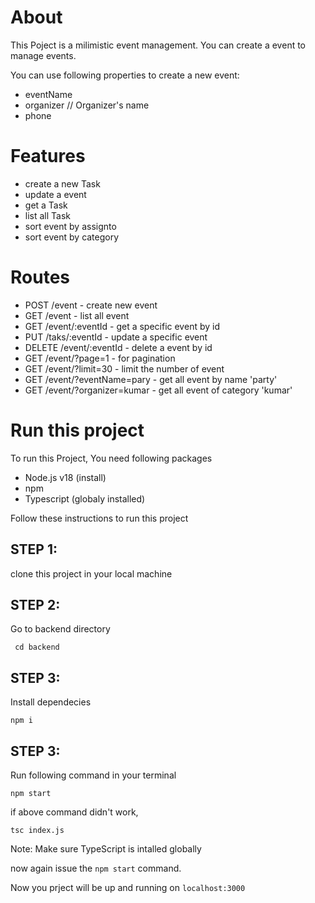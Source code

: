 # About

This Poject is a milimistic event management. You can create a event to manage events.

You can use following properties to create a new event:

- eventName
- organizer // Organizer's name
- phone

# Features

- create a new Task
- update a event
- get a Task
- list all Task
- sort event by assignto
- sort event by category

# Routes

- POST /event - create new event
- GET /event - list all event
- GET /event/:eventId - get a specific event by id
- PUT /taks/:eventId - update a specific event
- DELETE /event/:eventId - delete a event by id
- GET /event/?page=1 - for pagination
- GET /event/?limit=30 - limit the number of event
- GET /event/?eventName=pary - get all event by name 'party'
- GET /event/?organizer=kumar - get all event of category 'kumar'

# Run this project

To run this Project, You need following packages

- Node.js v18 (install)
- npm
- Typescript (globaly installed)

Follow these instructions to run this project

## STEP 1:

clone this project in your local machine

## STEP 2:

Go to backend directory

```shell
 cd backend
```

## STEP 3:

Install dependecies

```shell
npm i
```

## STEP 3:

Run following command in your terminal

```shell
npm start
```

if above command didn't work,

```shell
tsc index.js
```

Note: Make sure TypeScript is intalled globally

now again issue the `npm start` command.

Now you prject will be up and running on `localhost:3000`
